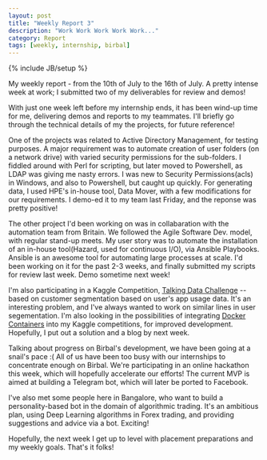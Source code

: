 ```yaml
---
layout: post
title: "Weekly Report 3"
description: "Work Work Work Work Work..."
category: Report
tags: [weekly, internship, birbal]
---
```

{% include JB/setup %}

My weekly report - from the 10th of July to the 16th of July. A pretty intense week at work; I submitted two of my deliverables for review and demos!

With just one week left before my internship ends, it has been wind-up time for me, delivering demos and reports to my teammates. I'll briefly go through the technical details of my the projects, for future reference!

One of the projects was related to Active Directory Management, for testing purposes. A major requirement was to automate creation of user folders (on a network drive) with varied security permissions for the sub-folders. I fiddled around with Perl for scripting, but later moved to Powershell, as LDAP was giving me nasty errors. I was new to Security Permissions(acls) in Windows, and also to Powershell, but caught up quickly. For generating data, I used HPE's in-house tool, Data Mover, with a few modifications for our requirements. I demo-ed it to my team last Friday, and the reponse was pretty positive!   

The other project I'd been working on was in collabaration with the automation team from Britain. We followed the Agile Software Dev. model, with regular stand-up meets. My user story was to automate the installation of an in-house tool(Hazard, used for continuous I/O), via Ansible Playbooks. Ansible is an awesome tool for automating large processes at scale. I'd been working on it for the past 2-3 weeks, and finally submitted my scripts for review last week. Demo sometime next week!

I'm also participating in a Kaggle Competition, [Talking Data Challenge](https://www.kaggle.com/c/talkingdata-mobile-user-demographics/) -- based on customer segmentation based on user's app usage data. It's an interesting problem, and I've always wanted to work on similar lines in user segementation. I'm also looking in the possibilities of integrating [Docker Containers](http://blog.kaggle.com/2016/02/05/how-to-get-started-with-data-science-in-containers/) into my Kaggle competitions, for improved development. Hopefully, I put out a solution and a blog by next week.

Talking about progress on Birbal's development, we have been going at a snail's pace :( All of us have been too busy with our internships to concentrate enough on Birbal. We're participating in an online hackathon this week, which will hopefully accelerate our efforts! The current MVP is aimed at building a Telegram bot, which will later be ported to Facebook. 

I've also met some people here in Bangalore, who want to build a personality-based bot in the domain of algorithmic trading.  It's an ambitious plan, using Deep Learning algorithms in Forex trading, and providing suggestions and advice via a bot. Exciting!

Hopefully, the next week I get up to level with placement preparations and my weekly goals. That's it folks!
